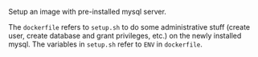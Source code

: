 Setup an image with pre-installed mysql server.

The `dockerfile` refers to `setup.sh` to do some administrative stuff (create user, create database and grant privileges, etc.) 
on the newly installed mysql. The variables in `setup.sh` refer to `ENV` in `dockerfile`. 